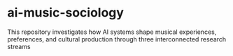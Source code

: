 # ai-music-sociology
This repository investigates how AI systems shape musical experiences, preferences, and cultural production through three interconnected research streams
